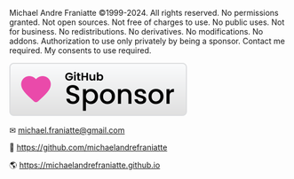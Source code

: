 ﻿  
Michael Andre Franiatte ©1999-2024. All rights reserved. No permissions granted. Not open sources. Not free of charges to use. No public uses. Not for business. No redistributions. No derivatives. No modifications. No addons. Authorization to use only privately by being a sponsor. Contact me required. My consents to use required.  
  
[![Sponsor michaelandrefraniatte](github_sponsor.svg)](https://github.com/sponsors/michaelandrefraniatte)  
  
✉ michael.franiatte@gmail.com  
  
📜 https://github.com/michaelandrefraniatte  
  
🌎 https://michaelandrefraniatte.github.io  
  